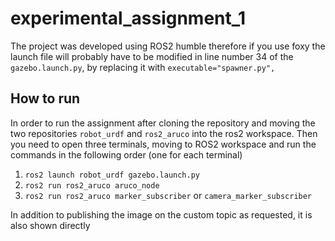 # experimental_assignment_1
The project was developed using ROS2 humble therefore if you use foxy the launch file will probably have to be modified in line number 34 of the `gazebo.launch.py`, by replacing it with ```executable="spawner.py",```  
## How to run ##
In order to run the assignment after cloning the repository and moving the two repositories `robot_urdf` and `ros2_aruco` into the ros2 workspace. Then you need to open three terminals, moving to ROS2 workspace and run the commands in the following order (one for each terminal) 
1) `ros2 launch robot_urdf gazebo.launch.py`   
2) `ros2 run ros2_aruco aruco_node`
3) `ros2 run ros2_aruco marker_subscriber` or `camera_marker_subscriber`  

In addition to publishing the image on the custom topic as requested, it is also shown directly
